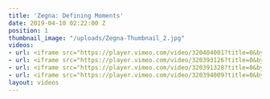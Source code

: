 ```yaml
---
title: 'Zegna: Defining Moments'
date: 2019-04-10 02:22:00 Z
position: 1
thumbnail_image: "/uploads/Zegna-Thumbnail_2.jpg"
videos:
- url: <iframe src="https://player.vimeo.com/video/320404001?title=0&byline=0&portrait=0" width="800" height="1422" frameborder="0" allow="autoplay; fullscreen" allowfullscreen></iframe>
- url: <iframe src="https://player.vimeo.com/video/320393126?title=0&byline=0&portrait=0" width="800" height="1000" frameborder="0" allow="autoplay; fullscreen" allowfullscreen></iframe>
- url: <iframe src="https://player.vimeo.com/video/320391328?title=0&byline=0&portrait=0" width="800" height="1000" frameborder="0" allow="autoplay; fullscreen" allowfullscreen></iframe>
- url: <iframe src="https://player.vimeo.com/video/320394009?title=0&byline=0&portrait=0" width="800" height="1000" frameborder="0" allow="autoplay; fullscreen" allowfullscreen></iframe>
layout: videos
---
```


